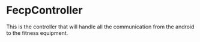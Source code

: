FecpController
==============

This is the controller that will handle all the communication from the android to the
fitness equipment.